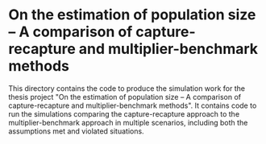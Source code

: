 # On the estimation of population size – A comparison of capture-recapture and multiplier-benchmark methods

This directory contains the code to produce the simulation work for the thesis project "On the estimation of population size – A comparison of capture-recapture and multiplier-benchmark methods". It contains code to run the simulations comparing the capture-recapture approach to the multiplier-benchmark approach in multiple scenarios, including both the assumptions met and violated situations. 